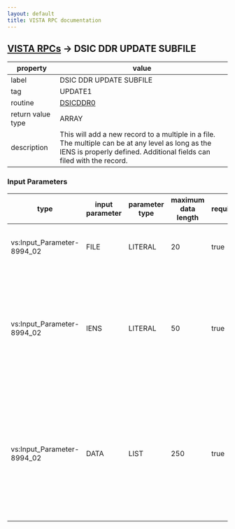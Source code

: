 ```yaml
---
layout: default
title: VISTA RPC documentation
---
```




## [VISTA RPCs](TableOfContent.md) &#8594; DSIC DDR UPDATE SUBFILE 

 property | value 
--- | --- 
 label | DSIC DDR UPDATE SUBFILE
 tag | UPDATE1
 routine | [DSICDDR0](http://code.osehra.org/dox/Routine_DSICDDR0_source.html)
 return value type | ARRAY
 description | This will add a new record to a multiple in a file.   The multiple can be at any level as long as the IENS is properly defined.  Additional fields can filed with the record.

### Input Parameters

| type | input parameter | parameter type | maximum data length | required | description | 
| --- | --- | --- | --- | --- | --- | 
| vs:Input_Parameter-8994_02 | FILE | LITERAL | 20 | true | This is the number of the subfile to which a new record is to be added | 
| vs:Input_Parameter-8994_02 | IENS | LITERAL | 50 | true | This is the standard Fileman DBS parameter for calling UPDATE^DIE when adding a record to a multiple in a file.  If IENS is not passed or is passed as <null>, then this will add the record at the top level of the file. | 
| vs:Input_Parameter-8994_02 | DATA | LIST | 250 | true | This is a list of fields and their internal values to be filed with thenew record.  Obviously the .01 field should have a value to be filed.  Theformat of the DATA array: DATA(field#)=value On the GUI side this would be:  Param.List['field#'] := value | 